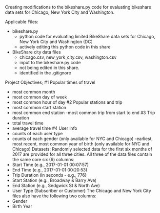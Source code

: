 Creating modifications to the bikeshare.py code for evaluating bikeshare data sets for Chicago, New York City and Washington.

Applicable Files:
- bikeshare.py
  + python code for evaluating limited BikeShare data sets for Chicago, New York City and Washington (DC)
  + actively editing this python code in this share
- BikeShare city data files
  + chicago.csv, new_york_city.csv, washington.csv
  + input to the bikeshare.py code
  + not being edited in this share.
  + identified in the .gitignore

Project Objectives;
#1 Popular times of travel
- most common month
- most common day of week
- most common hour of day
#2 Popular stations and trip
- most common start station
- most common end station
-most common trip from start to end
#3 Trip duration
- total travel time
- average travel time
#4 User info
- counts of each user type
- counts of each gender (only available for NYC and Chicago)
-earliest, most recent, most common year of birth (only available for NYC and Chicago)
Datasets:
Randomly selected data for the first six months of 2017 are provided for all three cities.
All three of the data files contain the same core six (6) columns:
- Start Time (e.g., 2017-01-01 00:07:57)
- End Time (e.g., 2017-01-01 00:20:53)
- Trip Duration (in seconds - e.g., 776)
- Start Station (e.g., Broadway & Barry Ave)
- End Station (e.g., Sedgwick St & North Ave)
- User Type (Subscriber or Customer)
The Chicago and New York City files also have the following two columns:
- Gender
- Birth Year